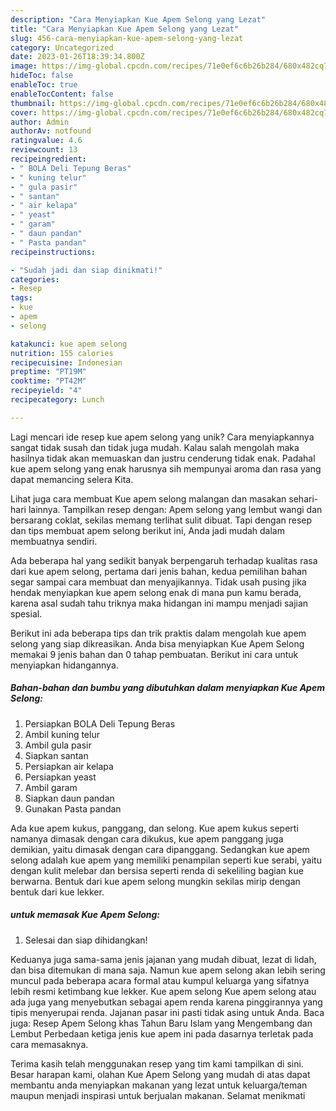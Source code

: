 ```yaml
---
description: "Cara Menyiapkan Kue Apem Selong yang Lezat"
title: "Cara Menyiapkan Kue Apem Selong yang Lezat"
slug: 456-cara-menyiapkan-kue-apem-selong-yang-lezat
category: Uncategorized
date: 2023-01-26T18:39:34.800Z
image: https://img-global.cpcdn.com/recipes/71e0ef6c6b26b284/680x482cq70/kue-apem-selong-foto-resep-utama.jpg
hideToc: false
enableToc: true
enableTocContent: false
thumbnail: https://img-global.cpcdn.com/recipes/71e0ef6c6b26b284/680x482cq70/kue-apem-selong-foto-resep-utama.jpg
cover: https://img-global.cpcdn.com/recipes/71e0ef6c6b26b284/680x482cq70/kue-apem-selong-foto-resep-utama.jpg
author: Admin
authorAv: notfound
ratingvalue: 4.6
reviewcount: 13
recipeingredient:
- " BOLA Deli Tepung Beras"
- " kuning telur"
- " gula pasir"
- " santan"
- " air kelapa"
- " yeast"
- " garam"
- " daun pandan"
- " Pasta pandan"
recipeinstructions:

- "Sudah jadi dan siap dinikmati!"
categories:
- Resep
tags:
- kue
- apem
- selong

katakunci: kue apem selong 
nutrition: 155 calories
recipecuisine: Indonesian
preptime: "PT19M"
cooktime: "PT42M"
recipeyield: "4"
recipecategory: Lunch

---
```





Lagi mencari ide resep kue apem selong yang unik? Cara menyiapkannya sangat tidak susah dan tidak juga mudah. Kalau salah mengolah maka hasilnya tidak akan memuaskan dan justru cenderung tidak enak. Padahal kue apem selong yang enak harusnya sih mempunyai aroma dan rasa yang dapat memancing selera Kita.





Lihat juga cara membuat Kue apem selong malangan dan masakan sehari-hari lainnya. Tampilkan resep dengan: Apem selong yang lembut wangi dan bersarang coklat, sekilas memang terlihat sulit dibuat. Tapi dengan resep dan tips membuat apem selong berikut ini, Anda jadi mudah dalam membuatnya sendiri.

Ada beberapa hal yang sedikit banyak berpengaruh terhadap kualitas rasa dari kue apem selong, pertama dari jenis bahan, kedua pemilihan bahan segar sampai cara membuat dan menyajikannya. Tidak usah pusing jika hendak menyiapkan kue apem selong enak di mana pun kamu berada, karena asal sudah tahu triknya maka hidangan ini mampu menjadi sajian spesial.






Berikut ini ada beberapa tips dan trik praktis dalam mengolah kue apem selong yang siap dikreasikan. Anda bisa menyiapkan Kue Apem Selong memakai 9 jenis bahan dan 0 tahap pembuatan. Berikut ini cara untuk menyiapkan hidangannya.

<!--inarticleads1-->

##### Bahan-bahan dan bumbu yang dibutuhkan dalam menyiapkan Kue Apem Selong:

1. Persiapkan  BOLA Deli Tepung Beras
1. Ambil  kuning telur
1. Ambil  gula pasir
1. Siapkan  santan
1. Persiapkan  air kelapa
1. Persiapkan  yeast
1. Ambil  garam
1. Siapkan  daun pandan
1. Gunakan  Pasta pandan


Ada kue apem kukus, panggang, dan selong. Kue apem kukus seperti namanya dimasak dengan cara dikukus, kue apem panggang juga demikian, yaitu dimasak dengan cara dipanggang. Sedangkan kue apem selong adalah kue apem yang memiliki penampilan seperti kue serabi, yaitu dengan kulit melebar dan bersisa seperti renda di sekeliling bagian kue berwarna. Bentuk dari kue apem selong mungkin sekilas mirip dengan bentuk dari kue lekker. 

<!--inarticleads2-->

#####  untuk memasak Kue Apem Selong:


1. Selesai dan siap dihidangkan!

Keduanya juga sama-sama jenis jajanan yang mudah dibuat, lezat di lidah, dan bisa ditemukan di mana saja. Namun kue apem selong akan lebih sering muncul pada beberapa acara formal atau kumpul keluarga yang sifatnya lebih resmi ketimbang kue lekker. Kue apem selong Kue apem selong atau ada juga yang menyebutkan sebagai apem renda karena pinggirannya yang tipis menyerupai renda. Jajanan pasar ini pasti tidak asing untuk Anda. Baca juga: Resep Apem Selong khas Tahun Baru Islam yang Mengembang dan Lembut Perbedaan ketiga jenis kue apem ini pada dasarnya terletak pada cara memasaknya. 

Terima kasih telah menggunakan resep yang tim kami tampilkan di sini. Besar harapan kami, olahan Kue Apem Selong yang mudah di atas dapat membantu anda menyiapkan makanan yang lezat untuk keluarga/teman maupun menjadi inspirasi untuk berjualan makanan. Selamat menikmati
